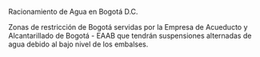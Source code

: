  Racionamiento de Agua en Bogotá D.C.

Zonas de restricción de Bogotá servidas por la Empresa de Acueducto y Alcantarillado de Bogotá - EAAB que tendrán suspensiones alternadas de agua debido al bajo nivel de los embalses. 
